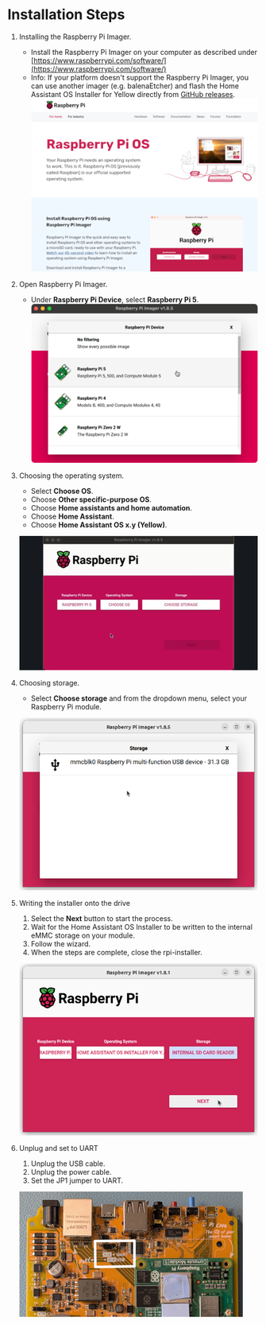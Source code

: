 # Installation Steps

1. Installing the Raspberry Pi Imager.

   - Install the Raspberry Pi Imager on your computer as described under [https://www.raspberrypi.com/software/](https://www.raspberrypi.com/software/)
   - Info: If your platform doesn't support the Raspberry Pi Imager, you can use another imager (e.g. balenaEtcher) and flash the Home Assistant OS Installer for Yellow directly from [GitHub releases](https://github.com/NabuCasa/yellow-buildroot/releases).
   ![rpi_imager.png](/static/img/yellow/rpi_imager.png)

2. Open Raspberry Pi Imager.
   - Under **Raspberry Pi Device**, select **Raspberry Pi 5**.
   ![yellow_rpi-imager_select_device_cm5.png](/static/img/yellow/yellow_rpi-imager_select_device_cm5.png)

3. Choosing the operating system.

   - Select **Choose OS**.
   - Choose **Other specific-purpose OS**.
   - Choose **Home assistants and home automation**.
   - Choose **Home Assistant**.
   - Choose **Home Assistant OS x.y (Yellow)**.

   ![yellow_rpi-imager_cm5_module_image.webp](/static/img/yellow/yellow_rpi-imager_cm5_module_image.webp)

4. Choosing storage.

   - Select **Choose storage** and from the dropdown menu, select your Raspberry Pi module.

   ![rpi_choose_storage_cm5.png](/static/img/yellow/rpi_choose_storage_cm5.png)

5. Writing the installer onto the drive

   1. Select the **Next** button to start the process.
   2. Wait for the Home Assistant OS Installer to be written to the internal eMMC storage on your module.
   3. Follow the wizard.
   4. When the steps are complete, close the rpi-installer.

   ![rpi_choose_next.png](/static/img/yellow/rpi_choose_next.png)

6. Unplug and set to UART

   1. Unplug the USB cable.
   2. Unplug the power cable.
   3. Set the JP1 jumper to UART.

   ![yellow_jp1_to_uart.png](/static/img/yellow/yellow_jp1_to_uart.png)
